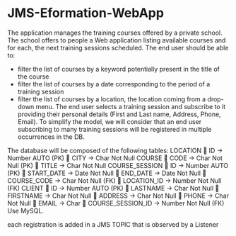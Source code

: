 # JMS-Eformation-WebApp

The application manages the training courses offered by a private school.
The school offers to people a Web application listing available courses and for each, the 
next training sessions scheduled.
The end user should be able to:
- filter the list of courses by a keyword potentially present in the title of the course
- filter the list of courses by a date corresponding to the period of a training session
- filter the list of courses by a location, the location coming from a drop-down 
menu.
The end user selects a training session and subscribe to it providing their personal details
(First and Last name, Address, Phone, Email).
To simplify the model, we will consider that an end user subscribing to many training 
sessions will be registered in multiple occurrences in the DB.

The database will be composed of the following tables:
LOCATION
 ID → Number AUTO (PK)
 CITY → Char Not Null
COURSE
 CODE → Char Not Null (PK)
 TITLE → Char Not Null
COURSE_SESSION
 ID → Number AUTO (PK)
 START_DATE → Date Not Null
 END_DATE → Date Not Null
 COURSE_CODE → Char Not Null (FK)
 LOCATION_ID → Number Not Null (FK)
CLIENT
 ID → Number AUTO (PK)
 LASTNAME → Char Not Null
 FIRSTNAME → Char Not Null
 ADDRESS → Char Not Null
 PHONE → Char Not Null
 EMAIL → Char
 COURSE_SESSION_ID → Number Not Null (FK)
Use MySQL.

each  registration is added in a JMS TOPIC that is observed by a Listener
